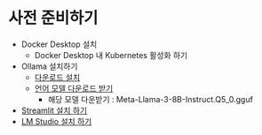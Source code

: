 # 사전 준비하기 

- Docker Desktop 설치
  - Docker Desktop 내 Kubernetes 활성화 하기 
- Ollama 설치하기
  - [다운로드 설치](https://ollama.com/download)
  - [언어 모델 다운로드 받기](https://huggingface.co/QuantFactory/Meta-Llama-3-8B-Instruct-GGUF/tree/main)
    - 해당 모델 다운받기 : Meta-Llama-3-8B-Instruct.Q5_0.gguf
- [Streamlit 설치 하기](https://streamlit.io/)
- [LM Studio 설치 하기](https://lmstudio.ai/)